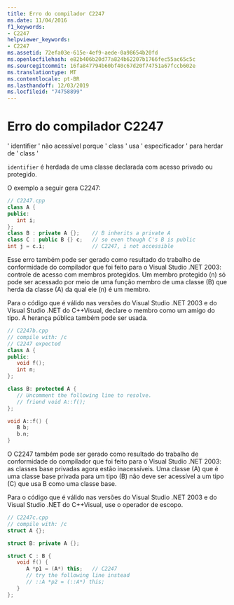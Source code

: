 ```yaml
---
title: Erro do compilador C2247
ms.date: 11/04/2016
f1_keywords:
- C2247
helpviewer_keywords:
- C2247
ms.assetid: 72efa03e-615e-4ef9-aede-0a98654b20fd
ms.openlocfilehash: e82b406b20d77a824b62207b1766fec55ac65c5c
ms.sourcegitcommit: 16fa847794b60bf40c67d20f74751a67fccb602e
ms.translationtype: MT
ms.contentlocale: pt-BR
ms.lasthandoff: 12/03/2019
ms.locfileid: "74758899"
---
```

# <a name="compiler-error-c2247"></a>Erro do compilador C2247

' identifier ' não acessível porque ' class ' usa ' especificador ' para herdar de ' class '

`identifier` é herdada de uma classe declarada com acesso privado ou protegido.

O exemplo a seguir gera C2247:

```cpp
// C2247.cpp
class A {
public:
   int i;
};
class B : private A {};    // B inherits a private A
class C : public B {} c;   // so even though C's B is public
int j = c.i;               // C2247, i not accessible
```

Esse erro também pode ser gerado como resultado do trabalho de conformidade do compilador que foi feito para o Visual Studio .NET 2003: controle de acesso com membros protegidos. Um membro protegido (n) só pode ser acessado por meio de uma função membro de uma classe (B) que herda da classe (A) da qual ele (n) é um membro.

Para o código que é válido nas versões do Visual Studio .NET 2003 e do Visual Studio .NET do C++Visual, declare o membro como um amigo do tipo. A herança pública também pode ser usada.

```cpp
// C2247b.cpp
// compile with: /c
// C2247 expected
class A {
public:
   void f();
   int n;
};

class B: protected A {
   // Uncomment the following line to resolve.
   // friend void A::f();
};

void A::f() {
   B b;
   b.n;
}
```

O C2247 também pode ser gerado como resultado do trabalho de conformidade do compilador que foi feito para o Visual Studio .NET 2003: as classes base privadas agora estão inacessíveis. Uma classe (A) que é uma classe base privada para um tipo (B) não deve ser acessível a um tipo (C) que usa B como uma classe base.

Para o código que é válido nas versões do Visual Studio .NET 2003 e do Visual Studio .NET do C++Visual, use o operador de escopo.

```cpp
// C2247c.cpp
// compile with: /c
struct A {};

struct B: private A {};

struct C : B {
   void f() {
      A *p1 = (A*) this;   // C2247
      // try the following line instead
      // ::A *p2 = (::A*) this;
   }
};
```

